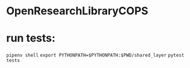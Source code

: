 # OpenResearchLibraryCOPS

# run tests:
`pipenv shell`
`export PYTHONPATH=$PYTHONPATH:$PWD/shared_layer`
`pytest tests`
